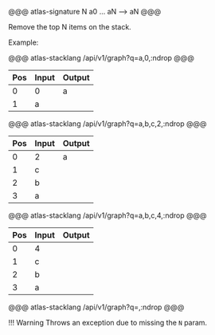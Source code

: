 @@@ atlas-signature
N
a0
...
aN
-->
aN
@@@

Remove the top N items on the stack.

Example:

@@@ atlas-stacklang
/api/v1/graph?q=a,0,:ndrop
@@@

<table><thead><th>Pos</th><th>Input</th><th>Output</th></thead><tbody><tr>
<td>0</td>
<td>0</td>
<td>a</td>
</tr><tr>
<td>1</td>
<td>a</td>
<td></td>
</tr></tbody></table>

@@@ atlas-stacklang
/api/v1/graph?q=a,b,c,2,:ndrop
@@@

<table><thead><th>Pos</th><th>Input</th><th>Output</th></thead><tbody><tr>
<td>0</td>
<td>2</td>
<td>a</td>
</tr><tr>
<td>1</td>
<td>c</td>
<td></td>
</tr><tr>
<td>2</td>
<td>b</td>
<td></td>
</tr><tr>
<td>3</td>
<td>a</td>
<td></td>
</tr></tbody></table>

@@@ atlas-stacklang
/api/v1/graph?q=a,b,c,4,:ndrop
@@@

<table><thead><th>Pos</th><th>Input</th><th>Output</th></thead><tbody><tr>
<td>0</td>
<td>4</td>
<td></td>
</tr><tr>
<td>1</td>
<td>c</td>
<td></td>
</tr><tr>
<td>2</td>
<td>b</td>
<td></td>
</tr><tr>
<td>3</td>
<td>a</td>
<td></td>
</tr></tbody></table>

@@@ atlas-stacklang
/api/v1/graph?q=,:ndrop
@@@

!!! Warning
    Throws an exception due to missing the `N` param.